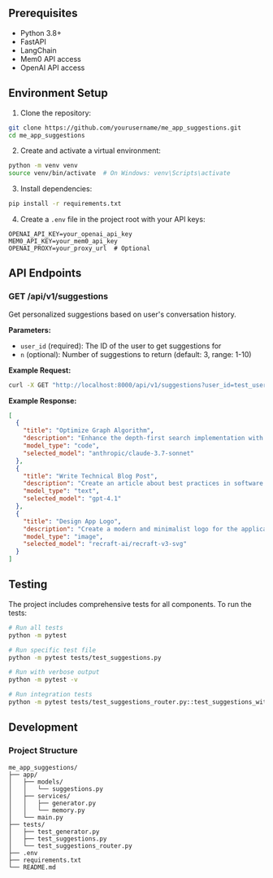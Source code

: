 ## Prerequisites

- Python 3.8+
- FastAPI
- LangChain
- Mem0 API access
- OpenAI API access

## Environment Setup

1. Clone the repository:
```bash
git clone https://github.com/yourusername/me_app_suggestions.git
cd me_app_suggestions
```

2. Create and activate a virtual environment:
```bash
python -m venv venv
source venv/bin/activate  # On Windows: venv\Scripts\activate
```

3. Install dependencies:
```bash
pip install -r requirements.txt
```

4. Create a `.env` file in the project root with your API keys:
```env
OPENAI_API_KEY=your_openai_api_key
MEM0_API_KEY=your_mem0_api_key
OPENAI_PROXY=your_proxy_url  # Optional
```

## API Endpoints

### GET /api/v1/suggestions

Get personalized suggestions based on user's conversation history.

**Parameters:**
- `user_id` (required): The ID of the user to get suggestions for
- `n` (optional): Number of suggestions to return (default: 3, range: 1-10)

**Example Request:**
```bash
curl -X GET "http://localhost:8000/api/v1/suggestions?user_id=test_user&n=3"
```

**Example Response:**
```json
[
  {
    "title": "Optimize Graph Algorithm",
    "description": "Enhance the depth-first search implementation with additional optimizations",
    "model_type": "code",
    "selected_model": "anthropic/claude-3.7-sonnet"
  },
  {
    "title": "Write Technical Blog Post",
    "description": "Create an article about best practices in software development",
    "model_type": "text",
    "selected_model": "gpt-4.1"
  },
  {
    "title": "Design App Logo",
    "description": "Create a modern and minimalist logo for the application",
    "model_type": "image",
    "selected_model": "recraft-ai/recraft-v3-svg"
  }
]
```

## Testing

The project includes comprehensive tests for all components. To run the tests:

```bash
# Run all tests
python -m pytest

# Run specific test file
python -m pytest tests/test_suggestions.py

# Run with verbose output
python -m pytest -v

# Run integration tests
python -m pytest tests/test_suggestions_router.py::test_suggestions_with_real_memory
```

## Development

### Project Structure

```
me_app_suggestions/
├── app/
│   ├── models/
│   │   └── suggestions.py
│   ├── services/
│   │   ├── generator.py
│   │   └── memory.py
│   └── main.py
├── tests/
│   ├── test_generator.py
│   ├── test_suggestions.py
│   └── test_suggestions_router.py
├── .env
├── requirements.txt
└── README.md
```
